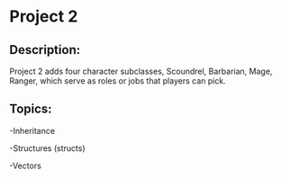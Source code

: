 # Project 2

## Description: 

Project 2 adds four character subclasses, Scoundrel, Barbarian, Mage, Ranger, which serve as roles or jobs that players can pick. 

## Topics: 
-Inheritance

-Structures (structs)

-Vectors
